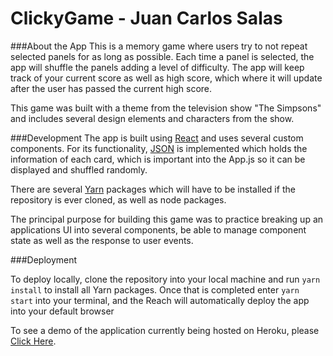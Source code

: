 # ClickyGame - Juan Carlos Salas

###About the App
This is a memory game where users try to not repeat selected panels for as long as possible. Each time a panel is selected, the app will shuffle the panels adding a level of difficulty. The app will keep track of your current score as well as high score, which where it will update after the user has passed the current high score.

This game was built with a theme from the television show "The Simpsons" and includes several design elements and characters from the show.

###Development
The app is built using [React](https://github.com/facebook/react) and uses several custom components. For its functionality, [JSON](https://www.json.org/) is implemented which holds the information of each card, which is important into the App.js so it can be displayed and shuffled randomly.

There are several [Yarn](https://github.com/yarnpkg/yarn) packages which will have to be installed if the repository is ever cloned, as well as node packages.

The principal purpose for building this game was to practice breaking up an applications UI into several components, be able to manage component state as well as the response to user events.

###Deployment

To deploy locally, clone the repository into your local machine and run ```yarn install``` to install all Yarn packages. Once that is completed enter ```yarn start``` into your terminal, and the Reach will automatically deploy the app into your default browser


To see a demo of the application currently being hosted on Heroku, please [Click Here](https://damp-woodland-44296.herokuapp.com/yt).